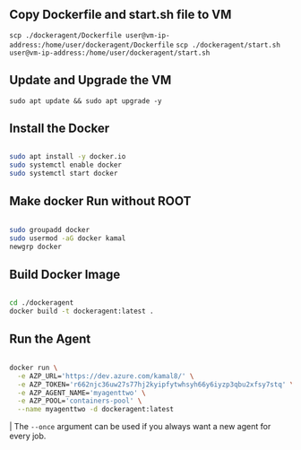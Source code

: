 ## Copy Dockerfile and start.sh file to VM

`scp ./dockeragent/Dockerfile user@vm-ip-address:/home/user/dockeragent/Dockerfile`
`scp ./dockeragent/start.sh user@vm-ip-address:/home/user/dockeragent/start.sh`

## Update and Upgrade the VM

`sudo apt update && sudo apt upgrade -y`

## Install the Docker

```bash

sudo apt install -y docker.io
sudo systemctl enable docker
sudo systemctl start docker

```

## Make docker Run without ROOT

```bash

sudo groupadd docker
sudo usermod -aG docker kamal
newgrp docker

```

## Build Docker Image

```bash

cd ./dockeragent
docker build -t dockeragent:latest .

```

## Run the Agent

```bash

docker run \
  -e AZP_URL='https://dev.azure.com/kamal8/' \
  -e AZP_TOKEN='r662njc36uw27s77hj2kyipfytwhsyh66y6iyzp3qbu2xfsy7stq' \
  -e AZP_AGENT_NAME='myagenttwo' \
  -e AZP_POOL='containers-pool' \
  --name myagenttwo -d dockeragent:latest

```

| The `--once` argument can be used if you always want a new agent for every job.
